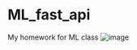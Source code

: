 # ML_fast_api
My homework for ML class
![image](https://github.com/PavelRepnikov/ML_fast_api/assets/148060631/d2dde6ba-f6c4-4579-8747-dc39f5235b8b)
